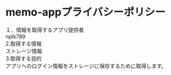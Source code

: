 # memo-appプライバシーポリシー  
１．情報を取得するアプリ提供者  
nplk789  
2.取得する情報  
ストレージ情報  
3.取得する目的  
アプリへのログイン情報をストレージに保存するために取得します。  

